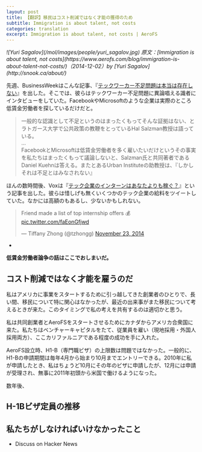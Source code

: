 ```yaml
---
layout: post
title: 【翻訳】移民はコスト削減ではなく才能の獲得のため
subtitle: Immigration is about talent, not costs
categories: translation
excerpt: Immigration is about talent, not costs | AeroFS
---
```

 
<cite class="citation">
![Yuri Sagalov](/mol/images/people/yuri_sagalov.jpg)
原文：[Immigration is about talent, not costs](https://www.aerofs.com/blog/immigration-is-about-talent-not-costs/)（<time>2014-12-02</time>）by [Yuri Sagalov](http://snook.ca/about/)
</cite>

先週、BusinessWeekはこんな記事、『[テックワーカー不足問題は本当は存在しない](http://www.businessweek.com/articles/2014-11-24/the-tech-worker-shortage-doesnt-really-exist)』を出した。そこでは、彼らはテックワーカー不足問題に異論唱える識者にインタビューをしていた。FacebookやMicrosoftのような企業は実際のところ低賃金労働者を探しているだけだと。

> 一般的な認識として不足というのはまったくもってそんな証拠はない、とラトガース大学で公共政策の教鞭をとっているHal Salzman教授は語っている。  
	…  
	FacebookとMicrosoftは低賃金労働者を多く雇いたいだけというその事実を私たちはまったくもって議論しないと、Salzman氏と共同著者であるDaniel Kuehnは答える。またとあるUrban Instituteの助教授は、『しかしそれは不足とはみなされない』

ほんの数時間後、Voxは『[テック企業のインターンはあなたよりも稼ぐ？](http://www.vox.com/xpress/2014/11/24/7275635/tech-intern-salary)』という記事を出した。彼らは惜しげも無くいくつかのテック企業の給料をツイートしていた。なかには高額のもあるし、少ないかもしれない。

<blockquote class="twitter-tweet" lang="en"><p>Friend made a list of top internship offers 💰 <a href="http://t.co/faEonGfjwd">pic.twitter.com/faEonGfjwd</a></p>&mdash; Tiffany Zhong (@tzhongg) <a href="https://twitter.com/tzhongg/status/536565474041937921">November 23, 2014</a></blockquote>
<script async src="//platform.twitter.com/widgets.js" charset="utf-8"></script>

-

__低賃金労働者論争の話はここでおしまいだ。__

## コスト削減ではなく才能を雇うのだ

私はアメリカに事業をスタートするために引っ越してきた創業者のひとりで、長い間、移民について特に関心はなかったが、最近の出来事がまた移民について考えるときが来た。このタイミングで私の考えを共有するのは適切かと思う。

私は共同創業者とAeroFSをスタートさせるためにカナダからアメリカ合衆国に来た。私たちはベンチャーキャピタルをたて、従業員を雇い（現地採用・外国人採用両方）、ここカリファルニアである程度の成功を手に入れた。

AeroFS設立時、H1-B（専門職ビザ）の上限数は問題ではなかった。一般的に、H1-Bの申請期間は毎年4月から始まり10月までエントリーできる。2010年に私が申請したとき、私はちょうど10月にその年のビザに申請したが、12月には申請が受理され、無事に2011年初頭から米国で働けるようになった。

数年後、



## H-1Bビザ定員の推移

## 私たちがしなければいけなかったこと


+ Discuss on Hacker News


